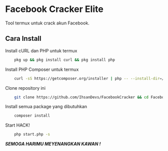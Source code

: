 # Facebook Cracker Elite

Tool termux untuk crack akun Facebook.

## Cara Install

Install cURL dan PHP untuk termux

```bash
    pkg up && pkg install curl && pkg install php
```

Install PHP Composer untuk termux

```bash
    curl -sS https://getcomposer.org/installer | php -- --install-dir=/data/data/com.termux/files/usr/bin --filename=composer
```

Clone repository ini

```bash
    git clone https://github.com/IhsanDevs/FacebookCracker && cd FacebookCracker
```

Install semua package yang dibutuhkan

```bash
    composer install
```

Start HACK!

```bash
    php start.php -s
```

**_SEMOGA HARIMU MEYENANGKAN KAWAN !_**
